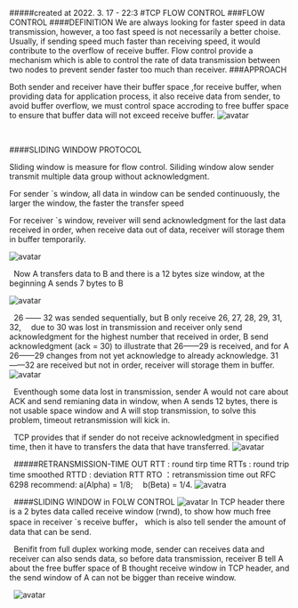 #####created at 2022. 3. 17 - 22:3
#TCP FLOW CONTROL <!-- and CONGESTION CONTROL -->
###FLOW CONTROL
####DEFINITION
We are always looking for faster speed in data transmission, however, a too fast speed is not necessarily a better choise. Usually, if sending speed much faster than receiving speed, it would contribute to the overflow of receive buffer. 
Flow control provide a mechanism which is able to control the rate of data transmission between two nodes to prevent sender faster too much than receiver.
###APPROACH
<!--
Now A send data to B, when the connection is establish, the receiver B provide sender A a receive window (rwnd) to show A how much free space in B`s receive buffer. 

&nbsp;
Due to full duplex working mode, both A & B maintain a rwnd, we use &emsp;'RCVbuffer'&emsp; to represent the receive buffer of receiver B,&emsp; 'LastByteRead' &emsp;represent the last byte that application read from receive buffer, &emsp;'LastByteRcvd'&emsp;represent the last byte arrived in receive buffer.
-->

<!--
&nbsp;
To avoid buffer overflow, there must have: 
##### LastByteRcvd - LastByteRead <= RcvBuffer
And we can get:
##### rwnd = RcvBuffer - [LastByteRcvd - LastByteRead]
So what A need to do is control &emsp; [LastByteRcvd - LastByteRead] smaller than RcvBuffer
-->
Both sender and receiver have their buffer space ,for receive buffer, when providing data for application process, it also receive data from sender, to avoid buffer overflow, we must control space accroding to free buffer space to ensure that buffer data will not exceed receive buffer.
![avatar](/2022.3.20/RCVbuffer4%20.png)

&nbsp;

####SLIDING WINDOW PROTOCOL

Sliding window is measure for flow control. Siliding window alow sender transmit multiple data group without acknowledgment. 

For sender `s window, all data in window can be sended continuously, the larger the window, the faster the transfer speed

For receiver `s window, reveiver will send acknowledgment for the last data received in order, when receive data out of data, receiver will storage them in buffer temporarily.

![avatar](/2022.3.20/neosliding1.png)

&nbsp;
Now A transfers data to B and there is a 12 bytes size window, at the beginning A sends 7 bytes to B

![avatar](/2022.3.20/neosliding2.png)
<!--
TCP may not resend ACK for each massege, to send 26 ~ 32 in send window, TCP devided then into four parts, &emsp; seg1: 26 —— 27, &emsp; seg2: 28 —— 29, &emsp; seg3: 30, &emsp; seg4: 31 —— 32.
-->

&nbsp;
26 —— 32 was sended sequentially, but B only receive 26, 27, 28, 29, 31, 32,&emsp; due to 30 was lost in transmission and receiver only send acknowledgment for the highest number that received in order, B send acknowledgment (ack = 30)  to illustrate that 26——29 is received, and for A 26——29 changes from not yet acknowledge to already acknowledge. 31——32 are received but not in order, receiver will storage them in buffer.
![avatar](/2022.3.20/neosliding3.png)

&nbsp;
Eventhough some data lost in transmission, sender A would not care about ACK and send remianing data in window, when A sends 12 bytes, there is not usable space window and A will stop transmission, to solve this problem, timeout retransmission will kick in.

&nbsp;
TCP provides that if sender do not receive acknowledgment in specified time, then it have to transfers the data that have transferred.
![avatar](/2022.3.20/neosliding4.png)

&nbsp;
#####RETRANSMISSION-TIME OUT
RTT  : round tirp time
RTTs : round trip time smoothed
RTTD : deviation RTT
RTO  ：retransmission time out
RFC 6298 recommend: a(Alpha) = 1/8;&emsp; b(Beta) = 1/4.
![avatra](/2022.3.20/RTO.png)

&nbsp;
####SLIDING WINDOW in FOLW CONTROL
![avatar](/2022.3.20/TCPheader2.png)
In TCP header there is a 2 bytes data called receive window (rwnd), to show how much free space in receiver `s receive buffer， which is also tell sender the amount of data that can be send.

&nbsp;
Benifit from full duplex working mode, sender can receives data and receiver can also sends data, so before data transmission, receiver B tell A about the free buffer space of B thought receive window in TCP header, and the send window of A can not be bigger than receive window.

&nbsp;
![avatar](/2022.3.20/process.png)